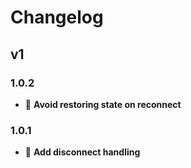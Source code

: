 # Changelog

## v1

### 1.0.2

- 🐛 **Avoid restoring state on reconnect**

### 1.0.1

- 🐛 **Add disconnect handling**
